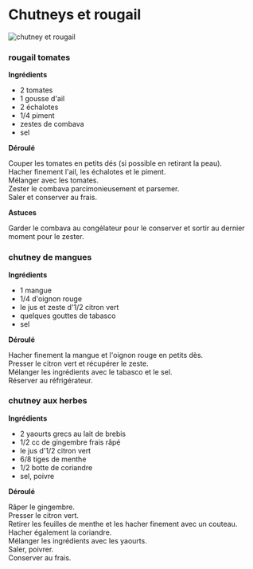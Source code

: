 # Chutneys et rougail

![chutney et rougail](https://github.com/bndct-lmbrt/mes-recettes/blob/master/medias/rougail-chutney.jpg)

### rougail tomates  

**Ingrédients**  

* 2 tomates
* 1 gousse d'ail 
* 2 échalotes
* 1/4 piment
* zestes de combava
* sel

**Déroulé**  

Couper les tomates en petits dés (si possible en retirant la peau).  
Hacher finement l'ail, les échalotes et le piment.  
Mélanger avec les tomates.  
Zester le combava parcimonieusement et parsemer.  
Saler et conserver au frais.  

**Astuces**

Garder le combava au congélateur pour le conserver et sortir au dernier moment pour le zester.  

### chutney de mangues

**Ingrédients**  

* 1 mangue
* 1/4 d'oignon rouge
* le jus et zeste d'1/2 citron vert
* quelques gouttes de tabasco
* sel

**Déroulé**  

Hacher finement la mangue et l'oignon rouge en petits dès.  
Presser le citron vert et récupérer le zeste.  
Mélanger les ingrédients avec le tabasco et le sel.  
Réserver au réfrigérateur.  

### chutney aux herbes

**Ingrédients**  

* 2 yaourts grecs au lait de brebis
* 1/2 cc de gingembre frais râpé
* le jus d'1/2 citron vert
* 6/8 tiges de menthe
* 1/2 botte de coriandre
* sel, poivre

**Déroulé**  

Râper le gingembre.  
Presser le citron vert.  
Retirer les feuilles de menthe et les hacher finement avec un couteau.  
Hacher également la coriandre.  
Mélanger les ingrédients avec les yaourts.  
Saler, poivrer.  
Conserver au frais.  
